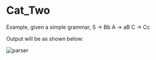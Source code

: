 # Cat_Two

Example, given a simple grammar, 
S -> Bb
A -> aB
C -> Cc

Output will be as shown below:

![parser](https://github.com/lynne-20/Cat_Two/assets/147532078/d2e3fa4c-c6cc-47a2-b23a-e9b9fc5a4be8)
